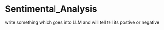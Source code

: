 # Sentimental_Analysis
write something which goes into LLM and will tell tell its postive or negative
